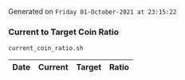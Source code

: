Generated on `Friday 01-October-2021 at 23:15:22`

### Current to Target Coin Ratio
`current_coin_ratio.sh`

Date|Current|Target|Ratio
---|---|---|---
